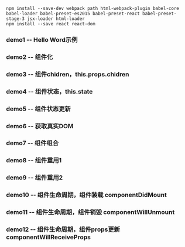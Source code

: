 

```
npm install --save-dev webpack path html-webpack-plugin babel-core babel-loader babel-preset-es2015 babel-preset-react babel-preset-stage-3 jsx-loader html-loader
npm install --save react react-dom
```

### demo1 -- Hello Word示例

### demo2 -- 组件化

### demo3 -- 组件chidren，this.props.chidren

### demo4 -- 组件状态，this.state 

### demo5 -- 组件状态更新

### demo6 -- 获取真实DOM

### demo7 -- 组件组合

### demo8 -- 组件重用1

### demo9 -- 组件重用2

### demo10 -- 组件生命周期，组件装载 componentDidMount

### demo11 -- 组件生命周期，组件销毁 componentWillUnmount

### demo12 -- 组件生命周期，组件props更新 componentWillReceiveProps